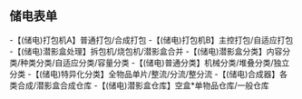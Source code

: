 ## 储电表单
-【(储电)打包机A】普通打包/合成打包
-【(储电)打包机B】主控打包/自适应打包
-【(储电)潜影盒处理】拆包机/烧包机/潜影盒合并
-【(储电)潜影盒分类】内容分类/种类分类/自适应分类/容量分类
-【(储电)普通分类】机械分类/堆叠分类/独立分类
-【(储电)特异化分类】全物品单片/整流/分流/整分流
-【(储电)合成器】各类合成/潜影盒合成仓库
-【(储电)潜影盒仓库】空盒*单物品仓库/一般仓库